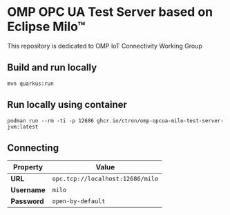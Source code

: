 # OMP OPC UA Test Server based on Eclipse Milo™

This repository is dedicated to OMP IoT Connectivity Working Group

## Build and run locally

    mvn quarkus:run

## Run locally using container

    podman run --rm -ti -p 12686 ghcr.io/ctron/omp-opcua-milo-test-server-jvm:latest

## Connecting

| Property | Value |
| - | - |
| **URL** | `opc.tcp://localhost:12686/milo` |
| **Username** | `milo` |
| **Password** | `open-by-default` |
